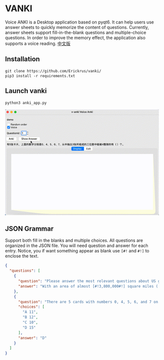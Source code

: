 
# VANKI

Voice ANKI is a Desktop application based on pyqt6. It can help users use answer sheets to quickly memorize the content of questions. Currently, answer sheets support fill-in-the-blank questions and multiple-choice questions. In order to improve the memory effect, the application also supports a voice reading. [中文版](https://github.com/Erickrus/vanki/blob/main/README_CN.md)

## Installation

```shell
git clone https://github.com/Erickrus/vanki/
pip3 install -r requirements.txt
```

## Launch vanki
```shell
python3 anki_app.py
```

![demo](https://github.com/Erickrus/vanki/blob/main/demo.gif?raw=true)


## JSON Grammar

Support both fill in the blanks and multiple choices. All questions are organized in the JSON file. You will need question and answer for each entry. Notice, you if want something appear as blank use `[#!` and `#!]` to enclose the text.

```json
{
  "questions": [
    {
      "question": "Please answer the most relevant questions about US geography",
      "answer": "With an area of almost [#!3,800,000#!] square miles ([#!9,840,000#!] square km), the United States is the [#!fourth#!] largest country in the world"
    },
    {
      "question": "There are 5 cards with numbers 0, 4, 5, 6, and 7 on them. How many three-digit numbers can be divided by 4 when 3 cards are drawn?",
      "choices": [
        "A 11",
        "B 12",
        "C 10",
        "D 15"
      ],
      "answer": "D"
    }
  ]
}
```
